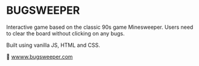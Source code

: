 # BUGSWEEPER

Interactive game based on the classic 90s game Minesweeper. Users need to clear the board without clicking on any bugs.

Built using vanilla JS, HTML and CSS.

:round_pushpin: [wwww.bugsweeper.com](https://jpates2.github.io/fac-game/)
